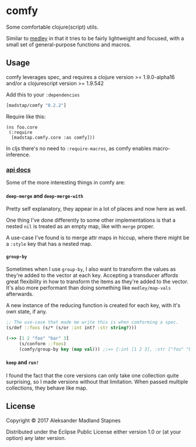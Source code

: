 # comfy

Some comfortable clojure(script) utils.

Similar to [medley](https://github.com/weavejester/medley)
in that it tries to be fairly lightweight and focused,
with a small set of general-purpose functions and macros.

## Usage

comfy leverages spec, and requires a clojure version >= 1.9.0-alpha16
and/or a clojurescript version >= 1.9.542

Add this to your `:dependencies`

```clojure
[madstap/comfy "0.2.2"]
```

Require like this:

```
(ns foo.core
 (:require
  [madstap.comfy.core :as comfy]))
```

In cljs there's no need to `:require-macros`, as comfy enables macro-inference.

### [api docs](https://madstap.github.io/comfy/madstap.comfy.core.html)

Some of the more interesting things in comfy are:

#### `deep-merge` and `deep-merge-with`

Pretty self explanatory, they appear in a lot of places and now here as well.

One thing I've done differently to some other implementations is that a nested
`nil` is treated as an empty map, like with `merge` proper.

A use-case I've found is to merge attr maps in hiccup,
where there might be a `:style` key that has a nested map.

#### `group-by`

Sometimes when I use `group-by`, I also want to transform the values
as they're added to the vector at each key. Accepting a transducer
affords great flexibility in how to transform the items as they're added to the vector.
It's also more performant than doing something like `medley/map-vals` afterwards.

A new instance of the reducing function is created for each key,
with it's own state, if any.

```clojure
;; The use-case that made me write this is when comforming a spec.
(s/def ::foos (s/* (s/or :int int? :str string?)))

(->> [1 2 "foo" "bar" 3]
     (s/conform ::foos)
     (comfy/group-by key (map val))) ;;=> {:int [1 2 3], :str ["foo" "bar"]}
```

#### `keep` and `run!`

I found the fact that the core versions can only take one collection quite surprising,
so I made versions without that limitation. When passed multiple collections,
they behave like map.


## License

Copyright © 2017 Aleksander Madland Stapnes

Distributed under the Eclipse Public License either version 1.0 or (at
your option) any later version.
